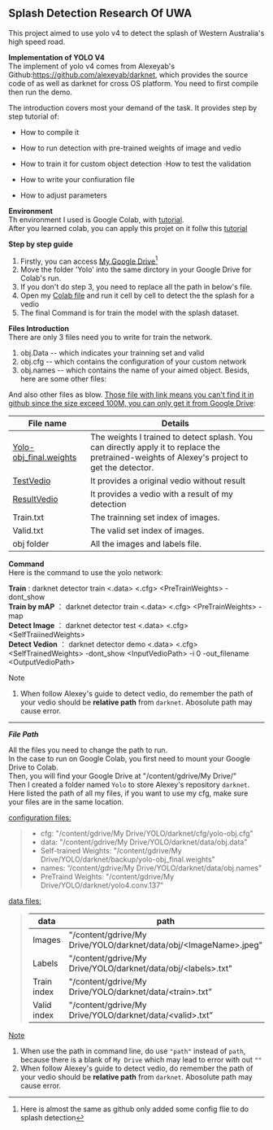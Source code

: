 Splash Detection Research Of UWA
---
This project aimed to use yolo v4 to detect the splash of Western Australia's high speed road. 

**Implementation of YOLO V4**  
The implement of yolo v4 comes from Alexeyab's Github:<https://github.com/alexeyab/darknet>, which provides the source code of  as well as darknet for cross OS platform. You need to first compile then run the demo.  

The introduction covers most your demand of the task.
It provides step by step tutorial of:  

* How to compile it

* How
   to run detection with pre-trained weights of image and vedio
* How to train it for custom object detection
  ·How to test the validation  
* How to write your confiuration file
* How to adjust parameters

**Environment**  
Th environment I used is Google Colab, with [tutorial](https://colab.research.google.com/notebooks/basic_features_overview.ipynb).  
After you learned colab, you can apply this projet on it follw this [tutorial](https://colab.research.google.com/drive/12QusaaRj_lUwCGDvQNfICpa7kA7_a2dE#scrollTo=q2Jjv0yRKLPe)  

**Step by step guide**  

1. Firstly, you can access [My Google Drive](https://drive.google.com/drive/folders/1eFZlbQ-vHVgmMp1-RnjOuFyb0xsKUnvp?usp=sharing)[^1]
2. Move the folder 'Yolo' into the same dirctory in your Google Drive for Colab's run.
3. If you don't  do step 3, you need to replace all the path in below's file.
4. Open my [Colab file](https://colab.research.google.com/drive/1Jo0ikwcJ2E37Ea6aI-coVFNVy5XdxY_x?usp=sharing) and run it cell by cell to detect the the splash for a vedio
5. The final Command is for train the model with the splash dataset.
[^1]: Here is almost the same as github only added some config flie to do splash detection

**Files Introduction**  
There are only 3 files need you to write for train the network.  

1. obj.Data   --	which indicates your trainning set and valid
2. obj.cfg    --	which contains the configuration of your custom network
3. obj.names  --	which contains the name of your aimed object. Besids, here are some other files:

And also other files as blow. <u>Those file with link means you can't find it in github since the size  exceed 100M, you can only get it from Google Drive</u>:  

| File name                                                    | Details                                                      |
| ------------------------------------------------------------ | ------------------------------------------------------------ |
| [Yolo-obj_final.weights](https://drive.google.com/file/d/1GdylZYxp1SCN35GGap4bbFVZbLwUnEnR/view?usp=sharing) | The weights I trained to detect splash. You can directly apply it to replace the pretrained-weights of Alexey's project to get the detector. |
| [TestVedio]()                                                | It provides a original vedio without result                  |
| [ResultVedio]()                                              | It provides a vedio with a result of my detection            |
| Train.txt                                                    | The trainning set index of images.                           |
| Valid.txt                                                    | The valid set index of images.                               |
| obj folder                                                   | All the images and labels file.                              |

**Command**  
Here is the command to use the yolo network:

**Train**				   :	darknet detector train <.data> <.cfg> \<PreTrainWeights\> -dont_show  
**Train by mAP**   ： darknet detector train <.data> <.cfg> \<PreTrainWeights\> -map  
**Detect Image**   ： darknet detector test <.data> <.cfg> \<SelfTraiinedWeights\>  
**Detect Vedion**  ： darknet detector demo <.data> <.cfg> \<SelfTrainedWeights\> -dont_show \<InputVedioPath\> -i 0 -out_filename \<OutputVedioPath\>

Note</u>

1. When follow Alexey's guide to detect vedio, do remember the path of your vedio should be **relative path** from `darknet`. Abosolute path may cause error.

---

***File Path***

All the files you need to change the path to run.  
In the case to run on Google Colab, you first need to mount your Google Drive to Colab.  
Then, you will find your Google Drive at "/content/gdrive/My Drive/"  
Then I created a folder named `Yolo` to store Alexey's repository `darknet`.  
Here listed the path of all my files, if you want to use my cfg, make sure your files are in the same location.  

<u>configuration files:</u>

> * cfg:  "/content/gdrive/My Drive/YOLO/darknet/cfg/yolo-obj.cfg"
> * data: "/content/gdrive/My Drive/YOLO/darknet/data/obj.data"
> * Self-trained Weights: "/content/gdrive/My Drive/YOLO/darknet/backup/yolo-obj_final.weights"
> * names:  “/content/gdrive/My Drive/YOLO/darknet/data/obj.names”
> * PreTraind Weights: "/content/gdrive/My Drive/YOLO/darknet/yolo4.conv.137”  

<u>data files:</u>

> | data        | path                                                         |
> | ----------- | ------------------------------------------------------------ |
> | Images      | "/content/gdrive/My Drive/YOLO/darknet/data/obj/\<ImageName\>.jpeg" |
> | Labels      | "/content/gdrive/My Drive/YOLO/darknet/data/obj/\<labels\>.txt" |
> | Train index | "/content/gdrive/My Drive/YOLO/darknet/data/\<train\>.txt”   |
> | Valid index | "/content/gdrive/My Drive/YOLO/darknet/data/\<valid>.txt”    |

<u>Note</u>

1. When use the path in command line, do use `"path"` instead of `path`, because there is a blank of `My Drive` which may lead to error with out `""`
2. When follow Alexey's guide to detect vedio, do remember the path of your vedio should be **relative path** from `darknet`. Abosolute path may cause error.

